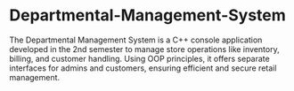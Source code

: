 # Departmental-Management-System
The Departmental Management System is a C++ console application developed in the 2nd semester to manage store operations like inventory, billing, and customer handling. Using OOP principles, it offers separate interfaces for admins and customers, ensuring efficient and secure retail management.
